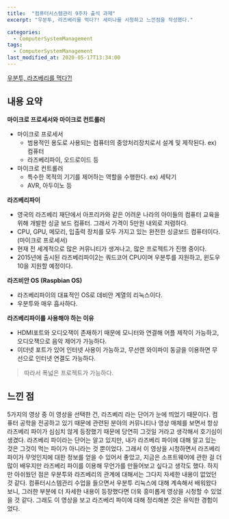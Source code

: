 ```yaml
---
title:  "컴퓨터시스템관리 9주차 출석 과제"
excerpt: "우분투, 라즈베리를 먹다?! 세미나를 시청하고 느낀점을 작성했다."

categories:
  - ComputerSystemManagement
tags:
  - ComputerSystemManagement
last_modified_at: 2020-05-17T13:34:00
--- 
```

[우분투, 라즈베리를 먹다?!](https://youtu.be/IzAg4lpZsFQ)  

## 내용 요약  
**마이크로 프로세서와 마이크로 컨트롤러**  
- 마이크로 프로세서  
  - 범용적인 용도로 사용되는 컴퓨터의 중앙처리장치로서 설계 및 제작된다. ex) 컴퓨터  
  - 라즈베리파이, 오드로이드 등  
- 마이크로 컨트롤러  
  - 특수한 목적의 기기를 제어하는 역할을 수행한다. ex) 세탁기  
  - AVR, 아두이노 등  
  
**라즈베리파이**  
- 영국의 라즈베리 재단에서 아프리카와 같은 어려운 나라의 아이들의 컴퓨터 교육을 위해 개발한 싱글 보드 컴퓨터. 그래서 가격이 5만원 내외로 저렴하다.  
- CPU, GPU, 메모리, 입출력 장치를 모두 가지고 있는 완전한 싱글보드 컴퓨터이다. (마이크로 프로세서)  
- 현재 전 세계적으로 많은 커뮤니티가 생겨나고, 많은 프로젝트가 진행 중이다.  
- 2015년에 출시된 라즈베리파이2는 쿼드코어 CPU이며 우분투를 지원하고, 윈도우 10을 지원할 예정이다.  
  
**라즈비안 OS (Raspbian OS)**  
- 라즈베리파이의 대표적인 OS로 데비안 계열의 리눅스이다.  
- 우분투와 매우 흡사하다.  
  
**라즈베리파이를 사용해야 하는 이유**  
- HDMI포트와 오디오잭이 존재하기 때문에 모니터와 연결해 어플 제작이 가능하고, 오디오잭으로 음악 제어가 가능하다.  
- 이더넷 포트가 있어 인터넷 사용이 가능하고, 무선랜 와이파이 동글을 이용하면 무선으로 인터넷 연결도 가능하다.  
>따라서 폭넓은 프로젝트가 가능하다.  
  
## 느낀 점  
5가지의 영상 중 이 영상을 선택한 건, 라즈베리 라는 단어가 눈에 띄었기 때문이다. 컴퓨터 공학을 전공하고 있기 때문에 관련된 분야의 커뮤니티나 영상 매체를 보면서 항상 라즈베리 파이가 심심치 않게 등장했기 때문에 당연히 그것일 거라고 생각해서 호기심이 생겼다. 라즈베리 파이라는 단어는 알고 있지만, 내가 라즈베리 파이에 대해 알고 있는 것은 그것이 먹는 파이가 아니라는 것 뿐이었다. 그래서 이 영상을 시청하면서 라즈베리 파이가 무엇인지에 대한 정보를 얻을 수 있어서 좋았고, 지금은 소프트웨어에 관한 걸 더 많이 배우지만 라즈베리 파이를 이용해 무언가를 만들어보고 싶다고 생각도 했다. 하지만 아쉬웠던 점은 우분투와 라즈베리의 관계에 대해서는 그다지 자세한 내용이 없었던 것 같다. 컴퓨터시스템관리 수업을 들으면서 우분투 리눅스에 대해 계속해서 배워왔다 보니, 그러한 부분에 더 자세한 내용이 등장했다면 더욱 흥미롭게 영상을 시청할 수 있었을 것 같다. 그래도 이 영상을 보고 라즈베리 파이에 대해 정리해본 것은 유익한 경험이었다.
